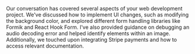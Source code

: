 Our conversation has covered several aspects of your web development project. We've discussed how to implement UI changes, such as modifying the background color, and explored different form handling libraries like Formik and React Hook Form. I've also provided guidance on debugging an audio decoding error and helped identify elements within an image. Additionally, we touched upon integrating Stripe payments and how to access relevant documentation.
